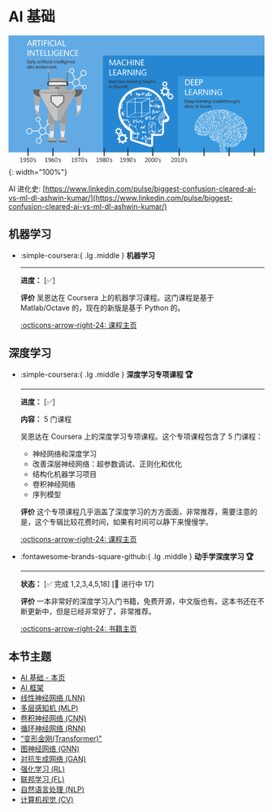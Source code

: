 # AI 基础

![AI-ML-DL](ai-ml-dl.png){: width="100%"}

AI 进化史: [https://www.linkedin.com/pulse/biggest-confusion-cleared-ai-vs-ml-dl-ashwin-kumar/](https://www.linkedin.com/pulse/biggest-confusion-cleared-ai-vs-ml-dl-ashwin-kumar/)

## 机器学习

<div class="grid cards" markdown>

-  :simple-coursera:{ .lg .middle } __机器学习__
    
    ---

    **进度：** [✅]
    
    **评价** 吴恩达在 Coursera 上的机器学习课程。这门课程是基于 Matlab/Octave 的，现在的新版是基于 Python 的。
    
    [:octicons-arrow-right-24: <a href="https://www.coursera.org/learn/machine-learning-course/" target="_blank"> 课程主页 </a>](#)

</div>

## 深度学习

<div class="grid cards" markdown>

-  :simple-coursera:{ .lg .middle } __深度学习专项课程 🏆__
    
    ---

    **进度：** [✅]

    **内容：** 5 门课程
    
    吴恩达在 Coursera 上的深度学习专项课程。这个专项课程包含了 5 门课程：
    
    - 神经网络和深度学习
    - 改善深层神经网络：超参数调试、正则化和优化
    - 结构化机器学习项目
    - 卷积神经网络
    - 序列模型
    
    **评价** 这个专项课程几乎涵盖了深度学习的方方面面，非常推荐，需要注意的是，这个专辑比较花费时间，如果有时间可以静下来慢慢学。
    
    [:octicons-arrow-right-24: <a href="https://www.coursera.org/specializations/deep-learning" target="_blank"> 课程主页 </a>](#)

-   :fontawesome-brands-square-github:{ .lg .middle } __动手学深度学习 🏆__

    --- 

    **状态：** [✅ 完成 1,2,3,4,5,18] [🚧 进行中 17]

    **评价** 一本非常好的深度学习入门书籍，免费开源，中文版也有。这本书还在不断更新中，但是已经非常好了，非常推荐。

    [:octicons-arrow-right-24: <a href="https://zh.d2l.ai/" target="_blank"> 书籍主页 </a>](#)

</div>

## 本节主题

- [AI 基础 - 本页](http://www.cuishuaiwen.com:8000/zh/AI/BASICS/basics/)
- [AI 框架](http://www.cuishuaiwen.com:8000/zh/AI/FRAMEWORKS/frameworks/)
- [线性神经网络 (LNN)](http://www.cuishuaiwen.com:8000/zh/AI/LNN/lnn/)
- [多层感知机 (MLP)](http://www.cuishuaiwen.com:8000/zh/AI/MLP/mlp/)
- [卷积神经网络 (CNN)](http://www.cuishuaiwen.com:8000/zh/AI/CNN/cnn/)
- [循环神经网络 (RNN)](http://www.cuishuaiwen.com:8000/zh/AI/RNN/rnn/)
- [“变形金刚(Transformer)"](http://www.cuishuaiwen.com:8000/zh/AI/TRANSFORMER/transformer/)
- [图神经网络 (GNN)](http://www.cuishuaiwen.com:8000/zh/AI/GNN/gnn/)
- [对抗生成网络 (GAN)](http://www.cuishuaiwen.com:8000/zh/AI/GAN/gan/)
- [强化学习 (RL)](http://www.cuishuaiwen.com:8000/zh/AI/RL/rl/)
- [联邦学习 (FL)](http://www.cuishuaiwen.com:8000/zh/AI/FL/fl/)
- [自然语言处理 (NLP)](http://www.cuishuaiwen.com:8000/zh/AI/NLP/nlp/)
- [计算机视觉 (CV)](http://www.cuishuaiwen.com:8000/zh/AI/CV/cv/)